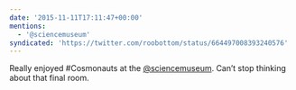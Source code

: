 ```yaml
---
date: '2015-11-11T17:11:47+00:00'
mentions:
  - '@sciencemuseum'
syndicated: 'https://twitter.com/roobottom/status/664497008393240576'
---
```

Really enjoyed #Cosmonauts at the [@sciencemuseum](https://twitter.com/@sciencemuseum). Can’t stop thinking about that final room.
